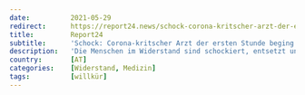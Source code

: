 ```yaml
---
date:          2021-05-29
redirect:      https://report24.news/schock-corona-kritscher-arzt-der-ersten-stunde-beging-tragisch-selbstmord/
title:         Report24
subtitle:      'Schock: Corona-kritscher Arzt der ersten Stunde beging tragisch Selbstmord'
description:   'Die Menschen im Widerstand sind schockiert, entsetzt und ermahnen die Verantwortlichen zur Besinnung zu kommen.'
country:       [AT]
categories:    [Widerstand, Medizin]
tags:          [willkür]
---
```

